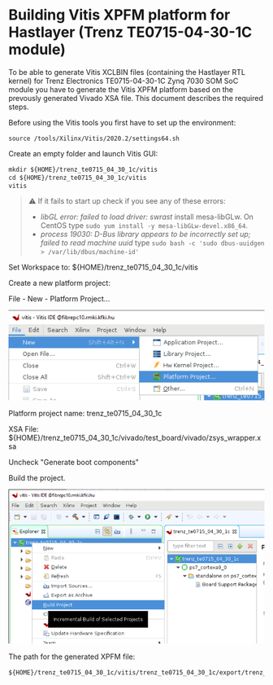 # Building Vitis XPFM platform for Hastlayer (Trenz TE0715-04-30-1C module)

To be able to generate Vitis XCLBIN files (containing the Hastlayer RTL kernel) for Trenz Electronics TE0715-04-30-1C Zynq 7030 SOM SoC module you have to generate the Vitis XPFM platform based on the prevously generated Vivado XSA file. This document describes the required steps.
 
Before using the Vitis tools you first have to set up the environment:
 
```
source /tools/Xilinx/Vitis/2020.2/settings64.sh
```

Create an empty folder and launch Vitis GUI:

```
mkdir ${HOME}/trenz_te0715_04_30_1c/vitis
cd ${HOME}/trenz_te0715_04_30_1c/vitis
vitis
```

> ⚠️ If it fails to start up check if you see any of these errors:
> * _libGL error: failed to load driver: swrast_ install mesa-libGLw. On CentOS type `sudo yum install -y mesa-libGLw-devel.x86_64`.
> * _process 19030: D-Bus library appears to be incorrectly set up; failed to read machine uuid_ type `sudo bash -c 'sudo dbus-uuidgen > /var/lib/dbus/machine-id'`

Set Workspace to: ${HOME}/trenz_te0715_04_30_1c/vitis

Create a new platform project:

File - New - Platform Project...

![ZynqVitisXpfmNewPlatformProject](Images/ZynqVitisXpfmNewPlatformProject.png)

Platform project name: trenz_te0715_04_30_1c

XSA File: ${HOME}/trenz_te0715_04_30_1c/vivado/test_board/vivado/zsys_wrapper.xsa

Uncheck "Generate boot components"

Build the project.

![ZynqVitisXpfmBuild](Images/ZynqVitisXpfmBuild.png)

The path for the generated XPFM file:

```
${HOME}/trenz_te0715_04_30_1c/vitis/trenz_te0715_04_30_1c/export/trenz_te0715_04_30_1c/trenz_te0715_04_30_1c.xpfm
```
